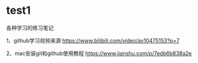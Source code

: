 # test1
各种学习的练习笔记

1、github学习视频来源
https://www.bilibili.com/video/av10475153?p=7

2、mac安装git和github使用教程
https://www.jianshu.com/p/7edb6b838a2e



